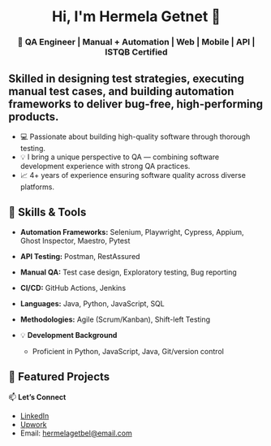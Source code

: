 <h1 align="center">Hi, I'm Hermela Getnet 👋</h1>
<h3 align="center"> <b>🎯 QA Engineer | Manual + Automation | Web | Mobile | API | ISTQB Certified </b></h3>
<h2> Skilled in designing test strategies, executing manual test cases, and building automation frameworks to deliver bug-free, high-performing products. </h2>

- 💻 Passionate about building high-quality software through thorough testing.
- 💡 I bring a unique perspective to QA — combining software development experience with strong QA practices.  
- 📈 4+ years of experience ensuring software quality across diverse platforms.

## 🔧 Skills & Tools
- **Automation Frameworks:** Selenium, Playwright, Cypress, Appium, Ghost Inspector, Maestro, Pytest
- **API Testing:** Postman, RestAssured  
- **Manual QA:** Test case design, Exploratory testing, Bug reporting  
- **CI/CD:** GitHub Actions, Jenkins  
- **Languages:** Java, Python, JavaScript, SQL  
- **Methodologies:** Agile (Scrum/Kanban), Shift-left Testing

- 💡 **Development Background**
  - Proficient in Python, JavaScript, Java, Git/version control  

 ## 📂 Featured Projects


📫 **Let’s Connect**  
- [LinkedIn](https://www.linkedin.com/in/hermela-getnet-407ab9211)  
- [Upwork](https://www.upwork.com/freelancers/~0116ff170adf54e08a?mp_source=share)  
- Email: hermelagetbel@email.com
